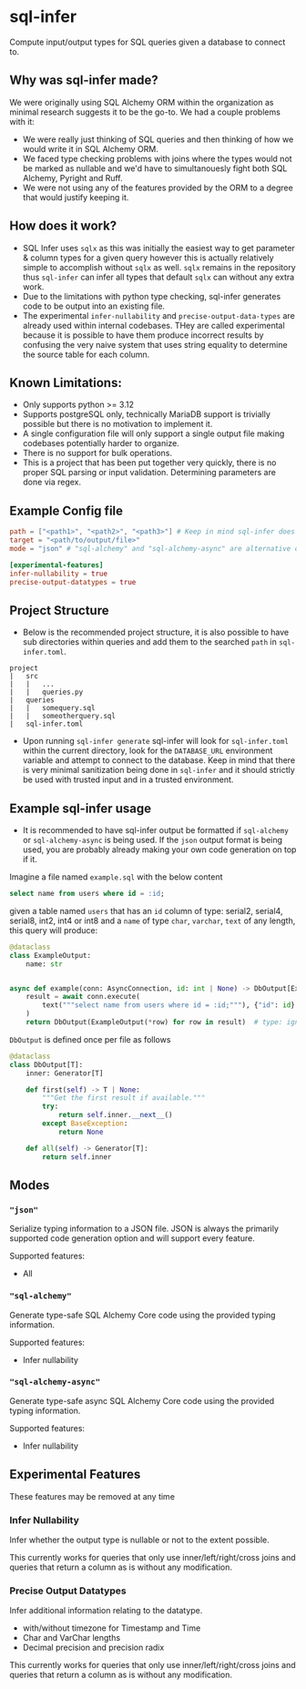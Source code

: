 # sql-infer

Compute input/output types for SQL queries given a database to connect to.


## Why was sql-infer made?
We were originally using SQL Alchemy ORM within the organization as minimal research suggests it to be the go-to. We had a couple problems with it:
- We were really just thinking of SQL queries and then thinking of how we would write it in SQL Alchemy ORM.
- We faced type checking problems with joins where the types would not be marked as nullable and we'd have to simultanouesly fight both SQL Alchemy, Pyright and Ruff.
- We were not using any of the features provided by the ORM to a degree that would justify keeping it.

## How does it work?
- SQL Infer uses `sqlx` as this was initially the easiest way to get parameter & column types for a given query however this is actually relatively simple to accomplish without `sqlx` as well. `sqlx` remains in the repository thus `sql-infer` can infer all types that default `sqlx` can without any extra work.
- Due to the limitations with python type checking, sql-infer generates code to be output into an existing file.
- The experimental `infer-nullability` and `precise-output-data-types` are already used within internal codebases. THey are called experimental because it is possible to have them produce incorrect results by confusing the very naive system that uses string equality to determine the source table for each column.


## Known Limitations:
- Only supports python >= 3.12
- Supports postgreSQL only, technically MariaDB support is trivially possible but there is no motivation to implement it.
- A single configuration file will only support a single output file making codebases potentially harder to organize.
- There is no support for bulk operations.
- This is a project that has been put together very quickly, there is no proper SQL parsing or input validation. Determining parameters are done via regex. 

## Example Config file

```toml
path = ["<path1>", "<path2>", "<path3>"] # Keep in mind sql-infer does not recurse by default
target = "<path/to/output/file>"
mode = "json" # "sql-alchemy" and "sql-alchemy-async" are alternative options

[experimental-features]
infer-nullability = true
precise-output-datatypes = true
```

## Project Structure 

- Below is the recommended project structure, it is also possible to have sub directories within queries and add them to the searched `path` in `sql-infer.toml`.
```
project
|   src
|   |   ...
|   |   queries.py
|   queries
|   |   somequery.sql
|   |   someotherquery.sql
|   sql-infer.toml
```

- Upon running `sql-infer generate` sql-infer will look for `sql-infer.toml` within the current directory, look for the `DATABASE_URL` environment variable and attempt to connect to the database. Keep in mind that there is very minimal sanitization being done in `sql-infer` and it should strictly be used with trusted input and in a trusted environment.

## Example sql-infer usage
- It is recommended to have sql-infer output be formatted if `sql-alchemy` or `sql-alchemy-async` is being used. If the `json` output format is being used, you are probably already making your own code generation on top if it.

Imagine a file named `example.sql` with the below content
```sql
select name from users where id = :id;
```

given a table named `users` that has an `id` column of type: serial2, serial4, serial8, int2, int4 or int8 and a `name` of type `char`, `varchar`, `text` of any length, this query will produce:

```python
@dataclass
class ExampleOutput:
    name: str


async def example(conn: AsyncConnection, id: int | None) -> DbOutput[ExampleOutput]:
    result = await conn.execute(
        text("""select name from users where id = :id;"""), {"id": id}
    )
    return DbOutput(ExampleOutput(*row) for row in result)  # type: ignore
```

`DbOutput` is defined once per file as follows

```python
@dataclass
class DbOutput[T]:
    inner: Generator[T]

    def first(self) -> T | None:
        """Get the first result if available."""
        try:
            return self.inner.__next__()
        except BaseException:
            return None

    def all(self) -> Generator[T]:
        return self.inner
```



## Modes

### `"json"`

Serialize typing information to a JSON file. JSON is always the primarily supported code generation option and will support every feature.

Supported features:

- All

### `"sql-alchemy"`

Generate type-safe SQL Alchemy Core code using the provided typing information.

Supported features:

- Infer nullability

### `"sql-alchemy-async"`

Generate type-safe async SQL Alchemy Core code using the provided typing information.

Supported features:

- Infer nullability


## Experimental Features

These features may be removed at any time

### Infer Nullability

Infer whether the output type is nullable or not to the extent possible.

This currently works for queries that only use inner/left/right/cross joins and queries that return a column as is without any modification.

### Precise Output Datatypes

Infer additional information relating to the datatype.

- with/without timezone for Timestamp and Time
- Char and VarChar lengths
- Decimal precision and precision radix

This currently works for queries that only use inner/left/right/cross joins and queries that return a column as is without any modification.

